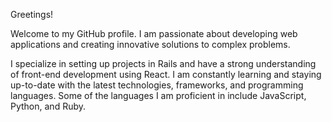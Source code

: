 Greetings!

Welcome to my GitHub profile. I am passionate about developing web applications and creating innovative solutions to complex problems.


I specialize in setting up projects in Rails and have a strong understanding of front-end development using React. I am constantly learning and staying up-to-date with the latest technologies, frameworks, and programming languages. Some of the languages I am proficient in include JavaScript, Python, and Ruby.
